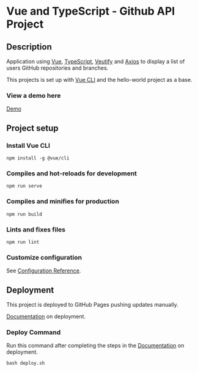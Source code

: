 # Vue and TypeScript - Github API Project

## Description
Application using [Vue](https://vuejs.org/), [TypeScript](https://www.typescriptlang.org/), [Veutify](https://vuetifyjs.com/en/) and [Axios](https://github.com/axios/axios) to display a list of users GitHub repositories and branches.

This projects is set up with  [Vue CLI](https://cli.vuejs.org/) and the hello-world project as a base.

### View a demo here
[Demo](https://www.kajsaeklof.com/github-repositories/)

## Project setup

### Install Vue CLI
```
npm install -g @vue/cli
```

### Compiles and hot-reloads for development

```
npm run serve
```

### Compiles and minifies for production

```
npm run build
```

### Lints and fixes files

```
npm run lint
```

### Customize configuration

See [Configuration Reference](https://cli.vuejs.org/config/).

## Deployment
This project is deployed to GitHub Pages pushing updates manually.

[Documentation](https://cli.vuejs.org/guide/deployment.html#github-pages) on deployment. 

### Deploy Command
Run this command after completing the steps in the [Documentation](https://cli.vuejs.org/guide/deployment.html#github-pages) on deployment. 
```
bash deploy.sh
```
